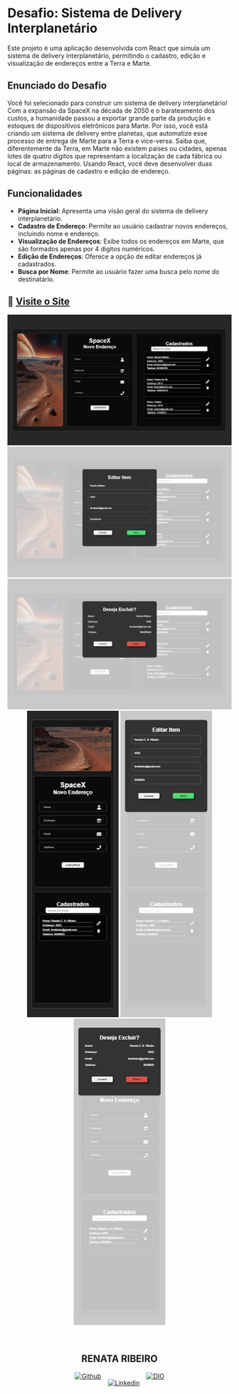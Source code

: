 # Desafio: Sistema de Delivery Interplanetário

Este projeto é uma aplicação desenvolvida com React que simula um sistema de delivery interplanetário, permitindo o cadastro, edição e visualização de endereços entre a Terra e Marte.

## Enunciado do Desafio

Você foi selecionado para construir um sistema de delivery interplanetário! Com a expansão da SpaceX na década de 2050 e o barateamento dos custos, a humanidade passou a exportar grande parte da produção e estoques de dispositivos eletrônicos para Marte. Por isso, você está criando um sistema de delivery entre planetas, que automatize esse processo de entrega de Marte para a Terra e vice-versa. Saiba que, diferentemente da Terra, em Marte não existem países ou cidades, apenas lotes de quatro dígitos que representam a localização de cada fábrica ou local de armazenamento. Usando React, você deve desenvolver duas páginas: as páginas de cadastro e edição de endereço.

## Funcionalidades

- **Página Inicial**: Apresenta uma visão geral do sistema de delivery interplanetário.
- **Cadastro de Endereço**: Permite ao usuário cadastrar novos endereços, incluindo nome e endereço.
- **Visualização de Endereços**: Exibe todos os endereços em Marte, que são formados apenas por 4 digitos numéricos.
- **Edição de Endereços**: Oferece a opção de editar endereços já cadastrados.
- **Busca por Nome**: Permite ao usuário fazer uma busca pelo nome do destinatário.

## 🎯 [Visite o Site](https://rbcribeiro.github.io/tela_cadastrar_editar/) 

<div align="center">


![Tela Inicial do Site](./src/assets/print1.png)
![Tela Editar o Cadastro](./src/assets/printEditar.png)
![Tela Excluir o Cadastro](./src/assets/printExcluir.png)
![Tela Inicial Mobile](./src/assets/printCelular.png)
![Tela Editar no Mobile](./src/assets/editarCelular.png)
![Tela Exclusão do Mobile](./src/assets/excluirCelular.png)


&nbsp;

<div align="center">

## RENATA RIBEIRO

<div style="display: flex; justify-content: center;">
  <a href="https://github.com/rbcribeiro" target="_blank" rel="noopener noreferrer">
    <img src="https://img.shields.io/badge/-Github-000?style=flat-square&logo=Github&logoColor=white" alt="Github" width="100px" height="30">
  </a>

  <a href="https://www.linkedin.com/in/rbcribeiro" target="_blank" rel="noopener noreferrer" style="margin: 15px;">
    <img src="https://img.shields.io/badge/-LinkedIn-000?style=flat-square&logo=Linkedin&logoColor=white" alt="Linkedin" width="100px" height="30">
  </a>

  <a href="https://web.dio.me/users/rbcribeiro" target="_blank" rel="noopener noreferrer">
    <img src="https://img.shields.io/badge/DIO-000?style=for-the-badge&logo=gulp&logoColor=30A3DC" alt="DIO" width="100px" height="30">
  </a>
</div>
</div>

